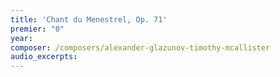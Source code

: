 ```yaml
---
title: 'Chant du Menestrel, Op. 71'
premier: "0"
year: 
composer: /composers/alexander-glazunov-timothy-mcallister
audio_excerpts: 
---
```

